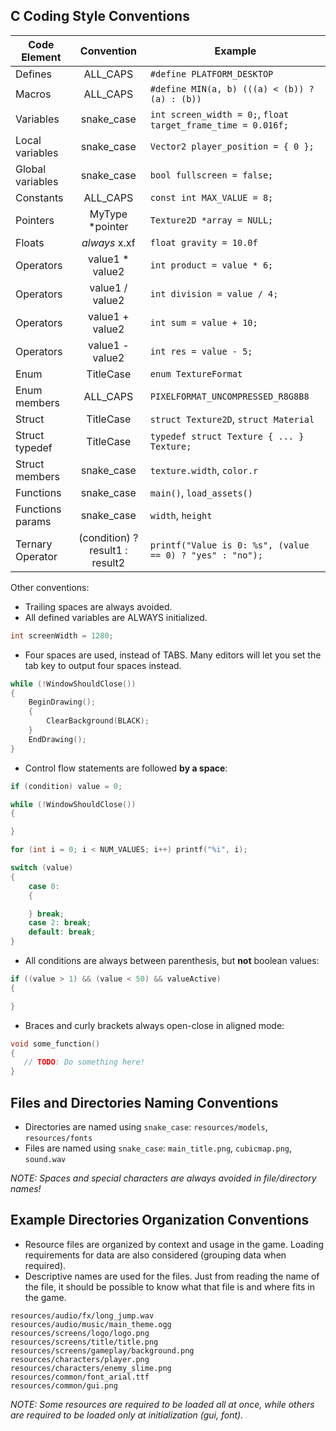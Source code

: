 ## C Coding Style Conventions

Code Element | Convention | Example
--- | :---: | ---
Defines | ALL_CAPS | `#define PLATFORM_DESKTOP`
Macros | ALL_CAPS | `#define MIN(a, b) (((a) < (b)) ? (a) : (b))`
Variables | snake_case | `int screen_width = 0;`, `float target_frame_time = 0.016f;`
Local variables | snake_case | `Vector2 player_position = { 0 };`
Global variables | snake_case | `bool fullscreen = false;`
Constants | ALL_CAPS | `const int MAX_VALUE = 8;`
Pointers | MyType *pointer | `Texture2D *array = NULL;`
Floats | *always* x.xf | `float gravity = 10.0f`
Operators | value1 * value2 | `int product = value * 6;`
Operators | value1 / value2 | `int division = value / 4;`
Operators | value1 + value2 | `int sum = value + 10;`
Operators | value1 - value2 | `int res = value - 5;`
Enum | TitleCase | `enum TextureFormat`
Enum members | ALL_CAPS | `PIXELFORMAT_UNCOMPRESSED_R8G8B8`
Struct | TitleCase | `struct Texture2D`, `struct Material`
Struct typedef | TitleCase | `typedef struct Texture { ... } Texture;`
Struct members | snake_case | `texture.width`, `color.r`
Functions | snake_case | `main()`, `load_assets()`
Functions params | snake_case | `width`, `height`
Ternary Operator | (condition) ? result1 : result2 | `printf("Value is 0: %s", (value == 0) ? "yes" : "no");`

Other conventions:

- Trailing spaces are always avoided.
- All defined variables are ALWAYS initialized.

```c
int screenWidth = 1280;
```

- Four spaces are used, instead of TABS. Many editors will let you set the tab key
to output four spaces instead.

```c
while (!WindowShouldClose())
{
    BeginDrawing();
    {
        ClearBackground(BLACK);
    }
    EndDrawing();
}
```

- Control flow statements are followed **by a space**:

```c
if (condition) value = 0;

while (!WindowShouldClose())
{

}

for (int i = 0; i < NUM_VALUES; i++) printf("%i", i);

switch (value)
{
    case 0:
    {

    } break;
    case 2: break;
    default: break;
}
```

- All conditions are always between parenthesis, but **not** boolean values:

```c
if ((value > 1) && (value < 50) && valueActive)
{

}
```

- Braces and curly brackets always open-close in aligned mode:

```c
void some_function()
{
   // TODO: Do something here!
}
```

## Files and Directories Naming Conventions

- Directories are named using `snake_case`: `resources/models`, `resources/fonts`
- Files are named using `snake_case`: `main_title.png`, `cubicmap.png`, `sound.wav`

*NOTE: Spaces and special characters are always avoided in file/directory names!*

## Example Directories Organization Conventions

- Resource files are organized by context and usage in the game. Loading requirements for data are also considered (grouping data when required).
- Descriptive names are used for the files. Just from reading the name of the file, it should be possible to know what that file is and where fits in the game.

```
resources/audio/fx/long_jump.wav
resources/audio/music/main_theme.ogg
resources/screens/logo/logo.png
resources/screens/title/title.png
resources/screens/gameplay/background.png
resources/characters/player.png
resources/characters/enemy_slime.png
resources/common/font_arial.ttf
resources/common/gui.png
```

*NOTE: Some resources are required to be loaded all at once, while others are required to be loaded only at initialization (gui, font).*
